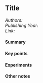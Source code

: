 ## Title
_Authors:_   
_Publishing Year:_  
_Link:_ 

#### Summary


#### Key points


#### Experiments


#### Other notes
